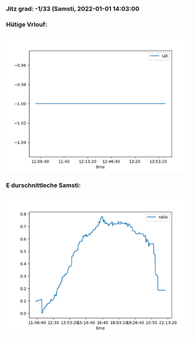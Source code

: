 ### Jitz grad: -1/33 (Samsti, 2022-01-01 14:03:00

### Hütige Vrlouf:
![Graph](Today.png)

### E durschnittleche Samsti:
![Graph](Samsti.png)